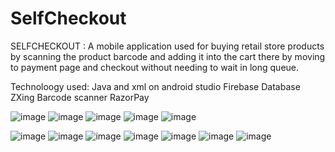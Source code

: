 # SelfCheckout
SELFCHECKOUT : A mobile application used for buying retail store products by scanning the product barcode and adding it into the cart there by moving to payment page and checkout without needing to wait in long queue.

Technoloogy used: 
Java and xml on android studio
Firebase Database
ZXing Barcode scanner 
RazorPay

![image](https://github.com/pratik096096/SelfCheckout/assets/145003488/73696309-e897-495d-b341-b60511a55e29)
![image](https://github.com/pratik096096/SelfCheckout/assets/145003488/96417c7f-fc5f-430d-aa05-a2406423bec8)
![image](https://github.com/pratik096096/SelfCheckout/assets/145003488/48a7de31-15f1-4146-b83c-00169cdcfb27)
![image](https://github.com/pratik096096/SelfCheckout/assets/145003488/ca785392-90f3-4237-aa7c-13d5146e4327)
![image](https://github.com/pratik096096/SelfCheckout/assets/145003488/16a81b09-fbb7-4e72-ad47-6081b5bb8add)

![image](https://github.com/pratik096096/SelfCheckout/assets/145003488/2c076e3f-3817-442f-b618-a9e6025384c9)
![image](https://github.com/pratik096096/SelfCheckout/assets/145003488/9a0dbe78-bd9f-4ecf-b689-4db2e3feeb30)
![image](https://github.com/pratik096096/SelfCheckout/assets/145003488/1894e284-8664-4291-831f-72aecea99a89)
![image](https://github.com/pratik096096/SelfCheckout/assets/145003488/167fe8bb-0f52-45da-8638-404e45c937d2)
![image](https://github.com/pratik096096/SelfCheckout/assets/145003488/92593ba6-50c4-41f6-9962-a9f392a2f548)
![image](https://github.com/pratik096096/SelfCheckout/assets/145003488/2c530e7a-e076-4d59-8d97-bef190d368d8)
![image](https://github.com/pratik096096/SelfCheckout/assets/145003488/bceb9064-bcf3-406a-8479-82d517dd468a)






